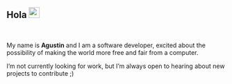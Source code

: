 ## Hola <img src="https://media.giphy.com/media/hvRJCLFzcasrR4ia7z/giphy.gif" width="25px">

<br />

My name is **Agustin** and I am a software developer, excited about the possibility of making the world more free and fair from a computer. 

I’m not currently looking for work, but I’m always open to hearing about new projects to contribute ;)

<br />
